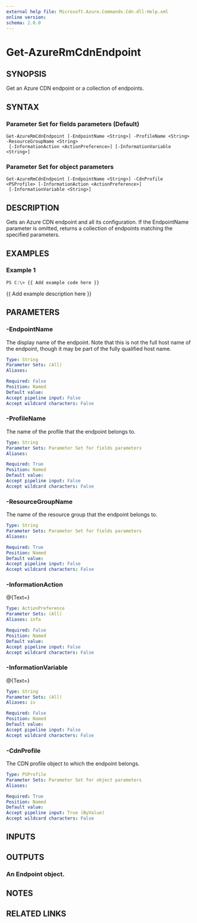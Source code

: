 ```yaml
---
external help file: Microsoft.Azure.Commands.Cdn.dll-Help.xml
online version: 
schema: 2.0.0
---
```


# Get-AzureRmCdnEndpoint
## SYNOPSIS
Get an Azure CDN endpoint or a collection of endpoints.

## SYNTAX

### Parameter Set for fields parameters (Default)
```
Get-AzureRmCdnEndpoint [-EndpointName <String>] -ProfileName <String> -ResourceGroupName <String>
 [-InformationAction <ActionPreference>] [-InformationVariable <String>]
```

### Parameter Set for object parameters
```
Get-AzureRmCdnEndpoint [-EndpointName <String>] -CdnProfile <PSProfile> [-InformationAction <ActionPreference>]
 [-InformationVariable <String>]
```

## DESCRIPTION
Gets an Azure CDN endpoint and all its configuration. 
If the EndpointName parameter is omitted, returns a collection of endpoints matching the specified parameters.

## EXAMPLES

### Example 1
```
PS C:\> {{ Add example code here }}
```

{{ Add example description here }}

## PARAMETERS

### -EndpointName
The display name of the endpoint.
Note that this is not the full host name of the endpoint, though it may be part of the fully qualified host name.

```yaml
Type: String
Parameter Sets: (All)
Aliases: 

Required: False
Position: Named
Default value: 
Accept pipeline input: False
Accept wildcard characters: False
```

### -ProfileName
The name of the profile that the endpoint belongs to.

```yaml
Type: String
Parameter Sets: Parameter Set for fields parameters
Aliases: 

Required: True
Position: Named
Default value: 
Accept pipeline input: False
Accept wildcard characters: False
```

### -ResourceGroupName
The name of the resource group that the endpoint belongs to.

```yaml
Type: String
Parameter Sets: Parameter Set for fields parameters
Aliases: 

Required: True
Position: Named
Default value: 
Accept pipeline input: False
Accept wildcard characters: False
```

### -InformationAction
@{Text=}

```yaml
Type: ActionPreference
Parameter Sets: (All)
Aliases: infa

Required: False
Position: Named
Default value: 
Accept pipeline input: False
Accept wildcard characters: False
```

### -InformationVariable
@{Text=}

```yaml
Type: String
Parameter Sets: (All)
Aliases: iv

Required: False
Position: Named
Default value: 
Accept pipeline input: False
Accept wildcard characters: False
```

### -CdnProfile
The CDN profile object to which the endpoint belongs.

```yaml
Type: PSProfile
Parameter Sets: Parameter Set for object parameters
Aliases: 

Required: True
Position: Named
Default value: 
Accept pipeline input: True (ByValue)
Accept wildcard characters: False
```

## INPUTS

## OUTPUTS

### An Endpoint object.

## NOTES

## RELATED LINKS

